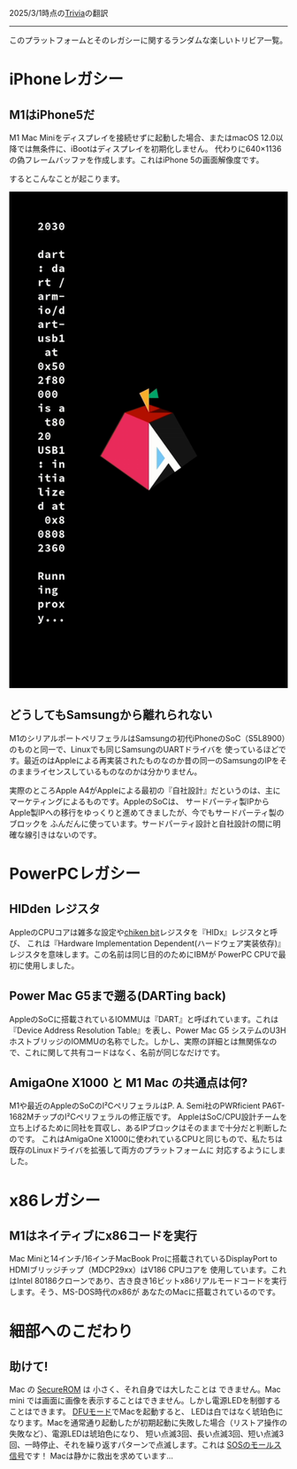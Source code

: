 2025/3/1時点の[Trivia](https://github.com/AsahiLinux/docs/blob/main/docs/Trivia.md)の翻訳

---
このプラットフォームとそのレガシーに関するランダムな楽しいトリビア一覧。

# iPhoneレガシー
## M1はiPhone5だ
M1 Mac Miniをディスプレイを接続せずに起動した場合、またはmacOS 12.0以降では無条件に、iBootはディスプレイを初期化しません。
代わりに640×1136の偽フレームバッファを作成します。これはiPhone 5の画面解像度です。

するとこんなことが起こります。

![Framebuffer](https://github.com/AsahiLinux/docs/blob/main/docs/assets/m1_iphone_5_fb.png)

## どうしてもSamsungから離れられない
M1のシリアルポートペリフェラルはSamsungの初代iPhoneのSoC（S5L8900）のものと同一で、Linuxでも同じSamsungのUARTドライバを
使っているほどです。最近のはAppleによる再実装されたものなのか昔の同一のSamsungのIPをそのままライセンスしているものなのかは分かりません。

実際のところApple A4がAppleによる最初の『自社設計』だというのは、主にマーケティングによるものです。AppleのSoCは、
サードパーティ製IPからApple製IPへの移行をゆっくりと進めてきましたが、今でもサードパーティ製のブロックを
ふんだんに使っています。サードパーティ設計と自社設計の間に明確な線引きはないのです。

# PowerPCレガシー

## HIDden レジスタ
AppleのCPUコアは雑多な設定や[chiken bit](https://en.wiktionary.org/wiki/chicken_bit)レジスタを『HIDx』レジスタと呼び、
これは『Hardware Implementation Dependent(ハードウェア実装依存)』レジスタを意味します。この名前は同じ目的のためにIBMが
PowerPC CPUで最初に使用しました。

## Power Mac G5まで遡る(DARTing back)
AppleのSoCに搭載されているIOMMUは『DART』と呼ばれています。これは『Device Address Resolution Table』を表し、Power Mac G5
システムのU3HホストブリッジのIOMMUの名称でした。しかし、実際の詳細とは無関係なので、これに関して共有コードはなく、名前が同じなだけです。

## AmigaOne X1000 と M1 Mac の共通点は何?

M1や最近のAppleのSoCのI²CペリフェラルはP. A. Semi社のPWRficient PA6T-1682MチップのI²Cペリフェラルの修正版です。
AppleはSoC/CPU設計チームを立ち上げるために同社を買収し、あるIPブロックはそのままで十分だと判断したのです。
これはAmigaOne X1000に使われているCPUと同じもので、私たちは既存のLinuxドライバを拡張して両方のプラットフォームに
対応するようにしました。

# x86レガシー

## M1はネイティブにx86コードを実行
Mac Miniと14インチ/16インチMacBook Proに搭載されているDisplayPort to HDMIブリッジチップ（MDCP29xx）はV186 CPUコアを
使用しています。これはIntel 80186クローンであり、古き良き16ビットx86リアルモードコードを実行します。そう、MS-DOS時代のx86が
あなたのMacに搭載されているのです。

# 細部へのこだわり

## 助けて!
Mac の [SecureROM](SW-Boot.md#%E3%82%B9%E3%83%86%E3%83%BC%E3%82%B80-securerom) は
小さく、それ自身では大したことは
できません。Mac mini では画面に画像を表示することはできません。しかし電源LEDを制御することはできます。
[DFUモード](Glossary.md#d)でMacを起動すると、
LEDは白ではなく琥珀色になります。Macを通常通り起動したが初期起動に失敗した場合（リストア操作の失敗など）、電源LEDは琥珀色になり、
短い点滅3回、長い点滅3回、短い点滅3回、一時停止、それを繰り返すパターンで点滅します。これは
[SOSのモールス信号](https://en.wikipedia.org/wiki/Morse_code#Applications_for_the_general_public)です！
Macは静かに救出を求めています...
